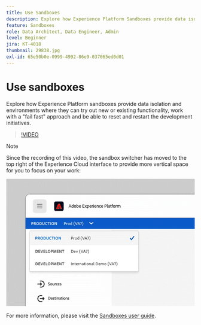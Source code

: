 ```yaml
---
title: Use Sandboxes
description: Explore how Experience Platform Sandboxes provide data isolation and environments where they can try out new or existing functionality, work with a 'fail fast' approach and be able to reset and restart the development initiatives.
feature: Sandboxes
role: Data Architect, Data Engineer, Admin
level: Beginner
jira: KT-4018
thumbnail: 29838.jpg
exl-id: 65e50b0e-0999-4992-86e9-037065ed0d01
---
```

# Use sandboxes

Explore how Experience Platform sandboxes provide data isolation and environments where they can try out new or existing functionality, work with a "fail fast" approach and be able to reset and restart the development initiatives.

>[!VIDEO](https://video.tv.adobe.com/v/29838/?quality=12&learn=on)

>[!NOTE]
>
>Since the recording of this video, the sandbox switcher has moved to the top right of the Experience Cloud interface to provide more vertical space for you to focus on your work:
>
> ![Sandbox switcher relocation](../assets/sandbox-switcher.gif)

For more information, please visit the [Sandboxes user guide](https://experienceleague.adobe.com/docs/experience-platform/sandbox/home.html).
